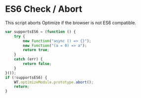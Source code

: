# ES6 Check / Abort

This script aborts Optimize if the browser is not ES6 compatible. 

``` javascript
var supportsES6 = (function () {
    try {
        new Function("async () => {}");
        new Function("(a = 0) => a");
        return true;
    }
    catch (err) {
        return false;
    }
}());
if (!supportsES6) {
    WT.optimizeModule.prototype.abort();
    return;
}
```

